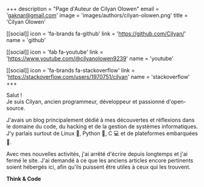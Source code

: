 +++
description = "Page d'Auteur de Cilyan Olowen"
email = 'gaknar@gmail.com'
image = 'images/authors/cilyan-olowen.png'
title = 'Cilyan Olowen'

[[social]]
  icon = 'fa-brands fa-github'
  link = 'https://github.com/Cilyan/'
  name = 'github'

[[social]]
  icon = 'fab fa-youtube'
  link = 'https://www.youtube.com/@cilyanolowen9239'
  name = 'youtube'

[[social]]
  icon = 'fa-brands fa-stackoverflow'
  link = 'https://stackoverflow.com/users/1970751/cilyan'
  name = 'stackoverflow'
+++

Salut !  
Je suis Cilyan, ancien programmeur, développeur et passionné d'open-source.

J'avais un blog principalement dédié à mes découvertes et réflexions dans le
domaine du code, du hacking et de la gestion de systèmes informatiques. J'y
parlais surtout de Linux 🐧, Python 🐍, C 💻 et de plateformes embarquées 🚗.

Avec mes nouvelles activités, j'ai arrêté d'écrire depuis longtemps et j'ai
fermé le site. J'ai demandé à ce que les anciens articles encore pertinents
soient hébergés ici, afin qu'ils puissent être utiles à ceux qui les trouvent.

**Think & Code**
